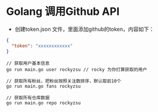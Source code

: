 # Golang 调用Github API
- 创建token.json 文件，里面添加github的token，内容如下：
```json
{
  "token": "xxxxxxxxxxxx"
}
```

 

```golang
// 获取用户基本信息
go run main.go user rockyzsu // rocky 为你打算获取的用户

// 获取所有粉丝，把粉丝按照关注数排序，默认取前10个
go run main.go fans rockyzsu

// 获取所有仓库数据
go run main.go repo rockyzsu
```
